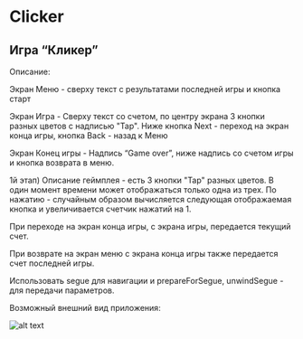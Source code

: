 # Clicker

## Игра “Кликер”


Описание:

Экран Меню - сверху текст с результатами последней игры и кнопка старт

Экран Игра - Сверху текст со счетом, по центру экрана 3 кнопки разных цветов с надписью "Tap". Ниже кнопка Next - переход на экран конца игры, кнопка Back - назад к Меню

Экран Конец игры - Надпись “Game over”, ниже надпись со счетом игры и кнопка возврата в меню.

1й этап)
Описание геймплея - есть 3 кнопки "Tap" разных цветов. В один момент времени может отображаться только одна из трех. По нажатию - случайным образом вычисляется следующая отображаемая кнопка и увеличивается счетчик нажатий на 1.



При переходе на экран конца игры, с экрана игры, передается текущий счет.

При возврате на экран меню с экрана конца игры также передается счет последней игры.

Использовать segue для навигации и prepareForSegue, unwindSegue - для передачи параметров.



Возможный внешний вид приложения:

![alt text](https://img-c.udemycdn.com/redactor/raw/2019-04-07_20-16-03-15b4805455e4b685415491f3debbb427.png)

